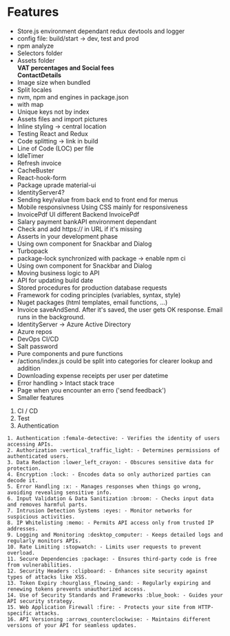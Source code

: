 # Features
- Store.js environment dependant redux devtools and logger
- config file: build/start -> dev, test and prod
- npm analyze
- Selectors folder
- Assets folder<br>
  **VAT percentages and Social fees**<br>
  **ContactDetails**<br>
- Image size when bundled
- Split locales
- nvm, npm and engines in package.json
- <MenuItem> with map
- Unique keys not by index
- Assets files and import pictures
- Inline styling -> central location
- Testing React and Redux
- Code splitting -> link in build
- Line of Code (LOC) per file
- IdleTimer
- Refresh invoice
- CacheBuster
- React-hook-form
- Package uprade material-ui
- IdentityServer4?
- Sending key/value from back end to front end for menus
- Mobile responsivness
  Using CSS mainly for responsiveness
- InvoicePdf UI different Backend InvoicePdf
- Salary payment bankAPI environment dependant
- Check and add https:// in URL if it's missing
- Asserts in your development phase
- Using own component for Snackbar and Dialog
- Turbopack
- package-lock synchronized with package -> enable npm ci
- Using own component for Snackbar and Dialog
- Moving business logic to API
- API for updating build date
- Stored procedures for production database requests
- Framework for coding principles (variables, syntax, style)
- Nuget packages (html templates, email functions, ...)
- Invoice saveAndSend. After it's saved, the user gets OK response. Email runs in the background.
- IdentityServer -> Azure Active Directory
- Azure repos
- DevOps CI/CD
- Salt password
- Pure components and pure functions
- /actions/index.js could be split into categories for clearer lookup and addition
- Downloading expense receipts per user per datetime
- Error handling > Intact stack trace
- Page when you encounter an erro ('send feedback')
- Smaller features

1. CI / CD
2. Test
3. Authentication

```
1. Authentication :female-detective: - Verifies the identity of users accessing APIs.
2. Authorization :vertical_traffic_light: - Determines permissions of authenticated users.
3. Data Redaction :lower_left_crayon: - Obscures sensitive data for protection.
4. Encryption :lock: - Encodes data so only authorized parties can decode it.
5. Error Handling :x: - Manages responses when things go wrong, avoiding revealing sensitive info.
6. Input Validation & Data Sanitization :broom: - Checks input data and removes harmful parts.
7. Intrusion Detection Systems :eyes: - Monitor networks for suspicious activities.
8. IP Whitelisting :memo: - Permits API access only from trusted IP addresses.
9. Logging and Monitoring :desktop_computer: - Keeps detailed logs and regularly monitors APIs.
10. Rate Limiting :stopwatch: - Limits user requests to prevent overload.
11. Secure Dependencies :package: - Ensures third-party code is free from vulnerabilities.
12. Security Headers :clipboard: - Enhances site security against types of attacks like XSS.
13. Token Expiry :hourglass_flowing_sand: - Regularly expiring and renewing tokens prevents unauthorized access.
14. Use of Security Standards and Frameworks :blue_book: - Guides your API security strategy.
15. Web Application Firewall :fire: - Protects your site from HTTP-specific attacks.
16. API Versioning :arrows_counterclockwise: - Maintains different versions of your API for seamless updates.
```